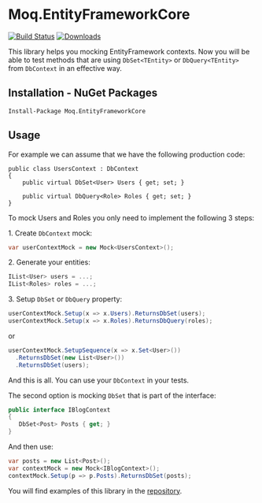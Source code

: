 # Moq.EntityFrameworkCore
[![Build Status](https://dev.azure.com/OpenSource-jankowskimichalpl/Moq.EntityFrameworkCore/_apis/build/status/MichalJankowskii.Moq.EntityFrameworkCore?branchName=master)](https://dev.azure.com/OpenSource-jankowskimichalpl/Moq.EntityFrameworkCore/_build/latest?definitionId=1&branchName=master)
[![Downloads](https://img.shields.io/nuget/dt/Moq.EntityFrameworkCore.svg)](https://www.nuget.org/packages/Moq.EntityFrameworkCore/)

This library helps you mocking EntityFramework contexts. Now you will be able to test methods that are using `DbSet<TEntity>` or `DbQuery<TEntity>` from `DbContext` in an effective way.
## Installation - NuGet Packages
```
Install-Package Moq.EntityFrameworkCore
```

## Usage
For example we can assume that we have the following production code:
```
public class UsersContext : DbContext
{
    public virtual DbSet<User> Users { get; set; }

    public virtual DbQuery<Role> Roles { get; set; }
}
```

To mock Users and Roles you only need to implement the following 3 steps:

1\. Create `DbContext` mock:
```csharp
var userContextMock = new Mock<UsersContext>();
```
2\. Generate your entities:
```csharp
IList<User> users = ...;
IList<Roles> roles = ...;
```
3\. Setup `DbSet` or `DbQuery` property:
```csharp
userContextMock.Setup(x => x.Users).ReturnsDbSet(users);
userContextMock.Setup(x => x.Roles).ReturnsDbQuery(roles);
```

or
```csharp
userContextMock.SetupSequence(x => x.Set<User>())
  .ReturnsDbSet(new List<User>())
  .ReturnsDbSet(users);
```



And this is all. You can use your `DbContext` in your tests.

The second option is mocking `DbSet` that is part of the interface:
```csharp
public interface IBlogContext
{
   DbSet<Post> Posts { get; }
}
```

And then use:
```csharp
var posts = new List<Post>();
var contextMock = new Mock<IBlogContext>();
contextMock.Setup(p => p.Posts).ReturnsDbSet(posts);
```
You will find examples of this library in the [repository](https://github.com/MichalJankowskii/Moq.EntityFrameworkCore/blob/master/src/Moq.EntityFrameworkCore.Examples/UsersServiceTest.cs).
